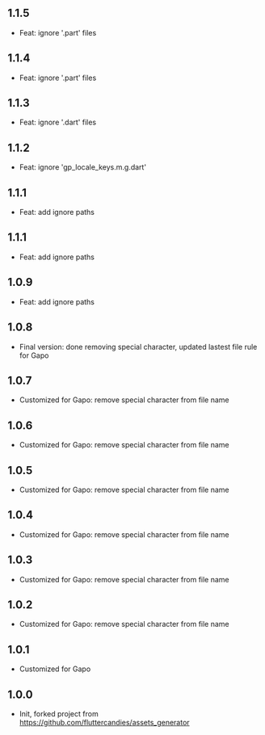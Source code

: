 ## 1.1.5
* Feat: ignore '.part' files
## 1.1.4
* Feat: ignore '.part' files
## 1.1.3
* Feat: ignore '.dart' files
## 1.1.2
* Feat: ignore 'gp_locale_keys.m.g.dart'
## 1.1.1
* Feat: add ignore paths
## 1.1.1
* Feat: add ignore paths
## 1.0.9
* Feat: add ignore paths
## 1.0.8
* Final version: done removing special character, updated lastest file rule for Gapo
## 1.0.7
* Customized for Gapo: remove special character from file name
## 1.0.6
* Customized for Gapo: remove special character from file name
## 1.0.5
* Customized for Gapo: remove special character from file name
## 1.0.4
* Customized for Gapo: remove special character from file name
## 1.0.3
* Customized for Gapo: remove special character from file name
## 1.0.2
* Customized for Gapo: remove special character from file name
## 1.0.1

* Customized for Gapo

## 1.0.0

* Init, forked project from https://github.com/fluttercandies/assets_generator
